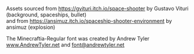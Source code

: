 Assets sourced from https://gvituri.itch.io/space-shooter by Gustavo Vituri (background, spaceships, bullet) \
and from https://ansimuz.itch.io/spaceship-shooter-environment by ansimuz (explosion)

The Minecraftia-Regular font was created by Andrew Tyler www.AndrewTyler.net and font@andrewtyler.net
